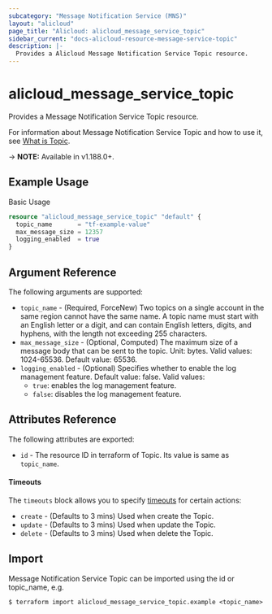```yaml
---
subcategory: "Message Notification Service (MNS)"
layout: "alicloud"
page_title: "Alicloud: alicloud_message_service_topic"
sidebar_current: "docs-alicloud-resource-message-service-topic"
description: |-
  Provides a Alicloud Message Notification Service Topic resource.
---
```


# alicloud\_message\_service\_topic

Provides a Message Notification Service Topic resource.

For information about Message Notification Service Topic and how to use it, see [What is Topic](https://www.alibabacloud.com/help/en/message-service/latest/createtopic).

-> **NOTE:** Available in v1.188.0+.

## Example Usage

Basic Usage

```terraform
resource "alicloud_message_service_topic" "default" {
  topic_name       = "tf-example-value"
  max_message_size = 12357
  logging_enabled  = true
}
```

## Argument Reference

The following arguments are supported:

* `topic_name` - (Required, ForceNew) Two topics on a single account in the same region cannot have the same name. A topic name must start with an English letter or a digit, and can contain English letters, digits, and hyphens, with the length not exceeding 255 characters.
* `max_message_size` - (Optional, Computed) The maximum size of a message body that can be sent to the topic. Unit: bytes. Valid values: 1024-65536. Default value: 65536.
* `logging_enabled` - (Optional) Specifies whether to enable the log management feature. Default value: false. Valid values:
  - `true`: enables the log management feature.
  - `false`: disables the log management feature.

## Attributes Reference

The following attributes are exported:

* `id` - The resource ID in terraform of Topic. Its value is same as `topic_name`.

#### Timeouts

The `timeouts` block allows you to specify [timeouts](https://www.terraform.io/docs/configuration-0-11/resources.html#timeouts) for certain actions:

* `create` - (Defaults to 3 mins) Used when create the Topic.
* `update` - (Defaults to 3 mins) Used when update the Topic.
* `delete` - (Defaults to 3 mins) Used when delete the Topic.

## Import

Message Notification Service Topic can be imported using the id or topic_name, e.g.

```
$ terraform import alicloud_message_service_topic.example <topic_name>
```

